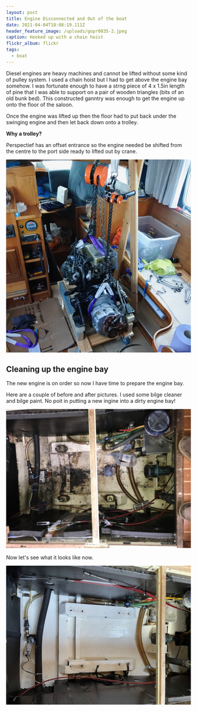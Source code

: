```yaml
---
layout: post
title: Engine Disconnected and Out of the boat
date: 2021-04-04T18:08:19.111Z
header_feature_image: /uploads/gopr0035-2.jpeg
caption: Hooked up with a chain hoist
flickr_album: flickr
tags:
  - boat
---
```

Diesel engines are heavy machines and cannot be lifted without some kind of pulley system. I used a chain hoist but I had to get above the engine bay somehow. I was fortunate enough to have a strng piece of 4 x 1.5in  length of pine that I was able to support on a pair of wooden triangles (bits of an old bunk bed). This constructed ganntry was enough to get the engine up onto the floor of the saloon.

Once the engine was lifted up then the floor had to put back under the swinging engine and then let back down onto a trolley.

**Why a trolley?** 

Perspectief has an offset entrance so the engine needed be shifted from the centre to the port side ready to lifted out by crane.

![Here is the engine sitting on a trolley.](/uploads/_dsc7596.jpeg "Here is the engine sitting on a trolley.")

## Cleaning up the engine bay

The new engine is on order so now I have time to prepare the engine bay.

Here are a couple of before and after pictures. I used some bilge cleaner and bilge paint. No poit in putting a new ingine into a dirty engine bay!

![Nastiness from under the engine.](/uploads/437a89da-99ac-48a7-a2bc-98ac8eb902d8_1_102_a.jpeg "Nastiness from under the engine.")

Now let's see what it looks like now.

![What a difference](/uploads/eca224dc-4b1d-4686-a914-46fc6930e985_1_102_o.jpeg)